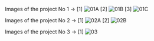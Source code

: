 Images of the project No 1 -> [1] ![01A](https://github.com/SRRatul/mini_Web_project/assets/120864928/eb7bbda8-1b82-4fe7-85f1-3cf66676326b)
                              [2] ![01B](https://github.com/SRRatul/mini_Web_project/assets/120864928/4e34ee11-a253-41dc-ad4f-5e1aa91932d5)
                              [3] ![01C](https://github.com/SRRatul/mini_Web_project/assets/120864928/e082ce5b-33c9-42fd-831d-4b345c646667)


Images of the project No 2 -> [1] ![02A](https://github.com/SRRatul/mini_Web_project/assets/120864928/2bea04ea-e134-4bcf-8704-ce0074b50591)
                              [2] ![02B](https://github.com/SRRatul/mini_Web_project/assets/120864928/0e3299df-9a68-4073-92c9-7aba20a23c8e) 

Images of the project No 3 -> [1] ![03](https://github.com/SRRatul/mini_Web_project/assets/120864928/4b95469e-31d1-430f-a629-f6ca5a8a26cc)






